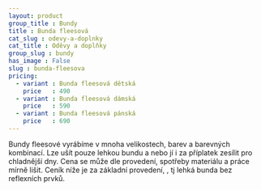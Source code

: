 ```yaml
---
layout: product
group_title : Bundy
title : Bunda fleesová
cat_slug : odevy-a-doplnky
cat_title : Oděvy a doplňky
group_slug : bundy
has_image : False
slug : bunda-fleesova
pricing:
  - variant : Bunda fleesová dětská
    price   : 490
  - variant : Bunda fleesová dámská
    price   : 590
  - variant : Bunda fleesová pánská
    price   : 690
---
```


Bundy fleesové vyrábíme v mnoha velikostech, barev a barevných kombinací. Lze ušít pouze lehkou bundu a nebo jí i za příplatek zesílit pro chladnější dny. Cena se může dle provedení, spotřeby materiálu a práce mírně lišit. Ceník níže je za základní provedení, , tj lehká bunda bez reflexních prvků.


